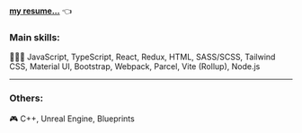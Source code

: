 [**my resume...**](https://github.com/ProUnebit/Resume)  👈

### Main skills:
👨🏼‍💻 JavaScript, TypeScript, React, Redux, HTML, SASS/SCSS, Tailwind CSS, Material UI, Bootstrap, Webpack, Parcel, Vite (Rollup), Node.js

---

### Others:
🎮 C++, Unreal Engine, Blueprints


<!--
**ProUnebit/ProUnebit** is a ✨ _special_ ✨ repository because its `README.md` (this file) appears on your GitHub profile.

Here are some ideas to get you started:

- 🔭 I’m currently working on ...
- 🌱 I’m currently learning ...
- 👯 I’m looking to collaborate on ...
- 🤔 I’m looking for help with ...
- 💬 Ask me about ...
- 📫 How to reach me: ...
- 😄 Pronouns: ...
- ⚡ Fun fact: ...
-->
